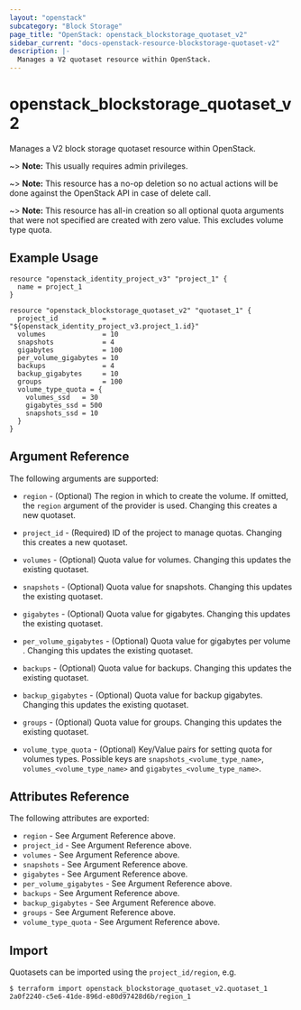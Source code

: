 ```yaml
---
layout: "openstack"
subcategory: "Block Storage"
page_title: "OpenStack: openstack_blockstorage_quotaset_v2"
sidebar_current: "docs-openstack-resource-blockstorage-quotaset-v2"
description: |-
  Manages a V2 quotaset resource within OpenStack.
---
```


# openstack\_blockstorage\_quotaset\_v2

Manages a V2 block storage quotaset resource within OpenStack.

~> **Note:** This usually requires admin privileges.

~> **Note:** This resource has a no-op deletion so no actual actions will be done against the OpenStack API
    in case of delete call.

~> **Note:** This resource has all-in creation so all optional quota arguments that were not specified are
    created with zero value. This excludes volume type quota.

## Example Usage

```hcl
resource "openstack_identity_project_v3" "project_1" {
  name = project_1
}

resource "openstack_blockstorage_quotaset_v2" "quotaset_1" {
  project_id           = "${openstack_identity_project_v3.project_1.id}"
  volumes              = 10
  snapshots            = 4
  gigabytes            = 100
  per_volume_gigabytes = 10
  backups              = 4
  backup_gigabytes     = 10
  groups               = 100
  volume_type_quota = {
    volumes_ssd   = 30
    gigabytes_ssd = 500
    snapshots_ssd = 10
  }
}
```

## Argument Reference

The following arguments are supported:

* `region` - (Optional) The region in which to create the volume. If
    omitted, the `region` argument of the provider is used. Changing this
    creates a new quotaset.

* `project_id` - (Required) ID of the project to manage quotas. Changing this
    creates a new quotaset.

* `volumes` - (Optional) Quota value for volumes. Changing this updates the
    existing quotaset.

* `snapshots` - (Optional) Quota value for snapshots. Changing this updates the
    existing quotaset.

* `gigabytes` - (Optional) Quota value for gigabytes. Changing this updates the
    existing quotaset.

* `per_volume_gigabytes` - (Optional) Quota value for gigabytes per volume .
    Changing this updates the existing quotaset.

* `backups` - (Optional) Quota value for backups. Changing this updates the
    existing quotaset.

* `backup_gigabytes` - (Optional) Quota value for backup gigabytes. Changing
    this updates the existing quotaset.

* `groups` - (Optional) Quota value for groups. Changing this updates the
    existing quotaset.

* `volume_type_quota` - (Optional)  Key/Value pairs for setting quota for
    volumes types. Possible keys are `snapshots_<volume_type_name>`,
    `volumes_<volume_type_name>` and `gigabytes_<volume_type_name>`.

## Attributes Reference

The following attributes are exported:

* `region` - See Argument Reference above.
* `project_id` - See Argument Reference above.
* `volumes` - See Argument Reference above.
* `snapshots` - See Argument Reference above.
* `gigabytes` - See Argument Reference above.
* `per_volume_gigabytes` - See Argument Reference above.
* `backups` - See Argument Reference above.
* `backup_gigabytes` - See Argument Reference above.
* `groups` - See Argument Reference above.
* `volume_type_quota` - See Argument Reference above.

## Import

Quotasets can be imported using the `project_id/region`, e.g.

```
$ terraform import openstack_blockstorage_quotaset_v2.quotaset_1 2a0f2240-c5e6-41de-896d-e80d97428d6b/region_1
```
